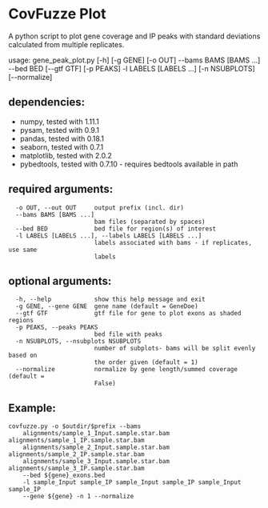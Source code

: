 # CovFuzze Plot
A python script to plot gene coverage and IP peaks with standard deviations calculated from multiple replicates. 

usage: gene_peak_plot.py [-h] [-g GENE] [-o OUT] --bams BAMS [BAMS ...] --bed 
                         BED [--gtf GTF] [-p PEAKS] -l LABELS [LABELS ...]
                         [-n NSUBPLOTS] [--normalize]

## dependencies:
- numpy, tested with 1.11.1
- pysam, tested with 0.9.1
- pandas, tested with 0.18.1
- seaborn, tested with 0.7.1 
- matplotlib, tested with 2.0.2
- pybedtools, tested with 0.7.10 - requires bedtools available in path

## required arguments:
```
  -o OUT, --out OUT     output prefix (incl. dir) 
  --bams BAMS [BAMS ...] 
                        bam files (separated by spaces) 
  --bed BED             bed file for region(s) of interest  
  -l LABELS [LABELS ...], --labels LABELS [LABELS ...] 
                        labels associated with bams - if replicates, use same 
                        labels
```
## optional arguments:
```
  -h, --help            show this help message and exit 
  -g GENE, --gene GENE  gene name (default = GeneDoe) 
  --gtf GTF             gtf file for gene to plot exons as shaded regions 
  -p PEAKS, --peaks PEAKS 
                        bed file with peaks
  -n NSUBPLOTS, --nsubplots NSUBPLOTS 
                        number of subplots- bams will be split evenly based on 
                        the order given (default = 1) 
  --normalize           normalize by gene length/summed coverage (default = 
                        False)
```

## Example:
```
covfuzze.py -o $outdir/$prefix --bams 
    alignments/sample_1_Input.sample.star.bam alignments/sample_1_IP.sample.star.bam 
    alignments/sample_2_Input.sample.star.bam alignments/sample_2_IP.sample.star.bam 
    alignments/sample_3_Input.sample.star.bam alignments/sample_3_IP.sample.star.bam 
    --bed ${gene}_exons.bed 
    -l sample_Input sample_IP sample_Input sample_IP sample_Input sample_IP 
    --gene ${gene} -n 1 --normalize
```

